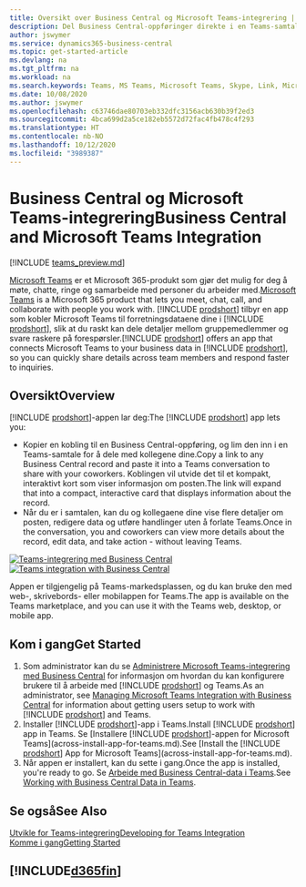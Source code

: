 ```yaml
---
title: Oversikt over Business Central og Microsoft Teams-integrering | Microsoft Docs
description: Del Business Central-oppføringer direkte i en Teams-samtale.
author: jswymer
ms.service: dynamics365-business-central
ms.topic: get-started-article
ms.devlang: na
ms.tgt_pltfrm: na
ms.workload: na
ms.search.keywords: Teams, MS Teams, Microsoft Teams, Skype, Link, Microsoft 365, collaborate, collaboration, teamwork
ms.date: 10/08/2020
ms.author: jswymer
ms.openlocfilehash: c63746dae80703eb332dfc3156acb630b39f2ed3
ms.sourcegitcommit: 4bca699d2a5ce182eb5572d72fac4fb478c4f293
ms.translationtype: HT
ms.contentlocale: nb-NO
ms.lasthandoff: 10/12/2020
ms.locfileid: "3989387"
---
```

# <a name="business-central-and-microsoft-teams-integration"></a><span data-ttu-id="19119-103">Business Central og Microsoft Teams-integrering</span><span class="sxs-lookup"><span data-stu-id="19119-103">Business Central and Microsoft Teams Integration</span></span>

[!INCLUDE [teams_preview.md](includes/teams_preview.md)]

<span data-ttu-id="19119-104">[Microsoft Teams](https://www.microsoft.com/en-us/microsoft-365/microsoft-teams) er et Microsoft 365-produkt som gjør det mulig for deg å møte, chatte, ringe og samarbeide med personer du arbeider med.</span><span class="sxs-lookup"><span data-stu-id="19119-104">[Microsoft Teams](https://www.microsoft.com/en-us/microsoft-365/microsoft-teams) is a Microsoft 365 product that lets you meet, chat, call, and collaborate with people you work with.</span></span> <span data-ttu-id="19119-105">[!INCLUDE [prodshort](includes/prodshort.md)] tilbyr en app som kobler Microsoft Teams til forretningsdataene dine i [!INCLUDE [prodshort](includes/prodshort.md)], slik at du raskt kan dele detaljer mellom gruppemedlemmer og svare raskere på forespørsler.</span><span class="sxs-lookup"><span data-stu-id="19119-105">[!INCLUDE [prodshort](includes/prodshort.md)] offers an app that connects Microsoft Teams to your business data in [!INCLUDE [prodshort](includes/prodshort.md)], so you can quickly share details across team members and respond faster to inquiries.</span></span>

## <a name="overview"></a><span data-ttu-id="19119-106">Oversikt</span><span class="sxs-lookup"><span data-stu-id="19119-106">Overview</span></span>

<span data-ttu-id="19119-107">[!INCLUDE [prodshort](includes/prodshort.md)]-appen lar deg:</span><span class="sxs-lookup"><span data-stu-id="19119-107">The [!INCLUDE [prodshort](includes/prodshort.md)] app lets you:</span></span>

- <span data-ttu-id="19119-108">Kopier en kobling til en Business Central-oppføring, og lim den inn i en Teams-samtale for å dele med kollegene dine.</span><span class="sxs-lookup"><span data-stu-id="19119-108">Copy a link to any Business Central record and paste it into a Teams conversation to share with your coworkers.</span></span> <span data-ttu-id="19119-109">Koblingen vil utvide det til et kompakt, interaktivt kort som viser informasjon om posten.</span><span class="sxs-lookup"><span data-stu-id="19119-109">The link will expand that into a compact, interactive card that displays information about the record.</span></span>
- <span data-ttu-id="19119-110">Når du er i samtalen, kan du og kollegaene dine vise flere detaljer om posten, redigere data og utføre handlinger uten å forlate Teams.</span><span class="sxs-lookup"><span data-stu-id="19119-110">Once in the conversation, you and coworkers can view more details about the record, edit data, and take action - without leaving Teams.</span></span>

<span data-ttu-id="19119-111">[![Teams-integrering med Business Central](media/teams-intro-v3.png)](media/teams-intro-v3.png#lightbox)</span><span class="sxs-lookup"><span data-stu-id="19119-111">[![Teams integration with Business Central](media/teams-intro-v3.png)](media/teams-intro-v3.png#lightbox)</span></span>

<span data-ttu-id="19119-112">Appen er tilgjengelig på Teams-markedsplassen, og du kan bruke den med web-, skrivebords- eller mobilappen for Teams.</span><span class="sxs-lookup"><span data-stu-id="19119-112">The app is available on the Teams marketplace, and you can use it with the Teams web, desktop, or mobile app.</span></span>

## <a name="get-started"></a><span data-ttu-id="19119-113">Kom i gang</span><span class="sxs-lookup"><span data-stu-id="19119-113">Get Started</span></span>

1. <span data-ttu-id="19119-114">Som administrator kan du se [Administrere Microsoft Teams-integrering med Business Central](admin-teams-integration.md) for informasjon om hvordan du kan konfigurere brukere til å arbeide med [!INCLUDE [prodshort](includes/prodshort.md)] og Teams.</span><span class="sxs-lookup"><span data-stu-id="19119-114">As an administrator, see [Managing Microsoft Teams Integration with Business Central](admin-teams-integration.md) for information about getting users setup to work with [!INCLUDE [prodshort](includes/prodshort.md)] and Teams.</span></span>
2. <span data-ttu-id="19119-115">Installer [!INCLUDE [prodshort](includes/prodshort.md)]-app i Teams.</span><span class="sxs-lookup"><span data-stu-id="19119-115">Install [!INCLUDE [prodshort](includes/prodshort.md)] app in Teams.</span></span> <span data-ttu-id="19119-116">Se [Installere [!INCLUDE [prodshort](includes/prodshort.md)]-appen for Microsoft Teams](across-install-app-for-teams.md).</span><span class="sxs-lookup"><span data-stu-id="19119-116">See [Install the [!INCLUDE [prodshort](includes/prodshort.md)] App for Microsoft Teams](across-install-app-for-teams.md).</span></span>
3. <span data-ttu-id="19119-117">Når appen er installert, kan du sette i gang.</span><span class="sxs-lookup"><span data-stu-id="19119-117">Once the app is installed, you're ready to go.</span></span> <span data-ttu-id="19119-118">Se [Arbeide med Business Central-data i Teams](across-working-with-teams.md).</span><span class="sxs-lookup"><span data-stu-id="19119-118">See [Working with Business Central Data in Teams](across-working-with-teams.md).</span></span> 

## <a name="see-also"></a><span data-ttu-id="19119-119">Se også</span><span class="sxs-lookup"><span data-stu-id="19119-119">See Also</span></span>

[<span data-ttu-id="19119-120">Utvikle for Teams-integrering</span><span class="sxs-lookup"><span data-stu-id="19119-120">Developing for Teams Integration</span></span>](/dynamics365/business-central/dev-itpro/developer/devenv-develop-for-teams)  
[<span data-ttu-id="19119-121">Komme i gang</span><span class="sxs-lookup"><span data-stu-id="19119-121">Getting Started</span></span>](product-get-started.md)  
## [!INCLUDE[d365fin](includes/free_trial_md.md)]  
